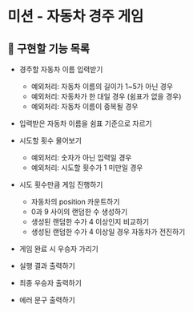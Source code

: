 # 미션 - 자동차 경주 게임

## 🚀 구현할 기능 목록
- 경주할 자동차 이름 입력받기
    - 예외처리: 자동차 이름의 길이가 1~5가 아닌 경우
    - 예외처리: 자동차가 한 대일 경우 (쉼표가 없을 경우)
    - 예외처리: 자동차 이름이 중복될 경우


- 입력받은 자동차 이름을 쉼표 기준으로 자르기

- 시도할 횟수 물어보기
    - 예외처리: 숫자가 아닌 입력일 경우
	- 예외처리: 시도할 횟수가 1 미만일 경우
  
- 시도 횟수만큼 게임 진행하기
    - 자동차의 position 카운트하기
    - 0과 9 사이의 랜덤한 수 생성하기
    - 생성된 랜덤한 수가 4 이상인지 비교하기
    - 생성된 랜덤한 수가 4 이상일 경우 자동차가 전진하기

- 게임 완료 시 우승자 가리기

- 실행 결과 출력하기

- 최종 우승자 출력하기

- 에러 문구 출력하기